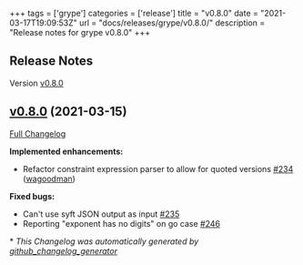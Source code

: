 +++
tags = ['grype']
categories = ['release']
title = "v0.8.0"
date = "2021-03-17T19:09:53Z"
url = "docs/releases/grype/v0.8.0/"
description = "Release notes for grype v0.8.0"
+++

## Release Notes

Version [v0.8.0](https://github.com/anchore/grype/releases/tag/v0.8.0)

## [v0.8.0](https://github.com/anchore/grype/tree/v0.8.0) (2021-03-15)

[Full Changelog](https://github.com/anchore/grype/compare/v0.7.0...v0.8.0)

**Implemented enhancements:**

- Refactor constraint expression parser to allow for quoted versions [\#234](https://github.com/anchore/grype/pull/234) ([wagoodman](https://github.com/wagoodman))

**Fixed bugs:**

- Can't use syft JSON output as input [\#235](https://github.com/anchore/grype/issues/235)
- Reporting "exponent has no digits" on go case [\#246](https://github.com/anchore/grype/issues/246)


\* *This Changelog was automatically generated by [github_changelog_generator](https://github.com/github-changelog-generator/github-changelog-generator)*

